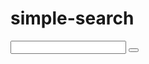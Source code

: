 # simple-search


<script src="../js/sidebar-list.js"></script>

<input id="searchInput" type="text"> <button onclick="startSearch()"></button>

<script>
    function startSearch(){
       var searchEngine=new Array();
       searchEngine[0]="";
       searchEngine[1]="https://www.google.com/search?q=";
       searchEngine[2]="https://bing.com/search?q=";
       var defaultSearchEngine=searchEngine[0];
       var searchValue = document.getElementById("searchInput").value;
       window.open(defaultSearchEngine+searchValue);
    }
</script>


